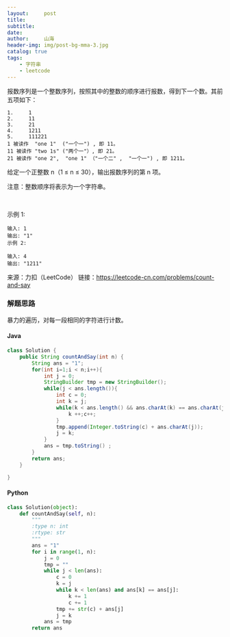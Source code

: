 ```yaml
---
layout:     post
title:      
subtitle:   
date:       
author:     山海
header-img: img/post-bg-mma-3.jpg
catalog: true
tags:
    - 字符串
    - leetcode
---
```




报数序列是一个整数序列，按照其中的整数的顺序进行报数，得到下一个数。其前五项如下：

    1.     1
    2.     11
    3.     21
    4.     1211
    5.     111221
    1 被读作  "one 1"  ("一个一") , 即 11。
    11 被读作 "two 1s" ("两个一"）, 即 21。
    21 被读作 "one 2",  "one 1" （"一个二" ,  "一个一") , 即 1211。

给定一个正整数 n（1 ≤ n ≤ 30），输出报数序列的第 n 项。

注意：整数顺序将表示为一个字符串。

 

示例 1:
    
    输入: 1
    输出: "1"
    示例 2:
    
    输入: 4
    输出: "1211"

来源：力扣（LeetCode）
链接：https://leetcode-cn.com/problems/count-and-say

### 解题思路

暴力的遍历，对每一段相同的字符进行计数。

#### Java
```java
class Solution {
    public String countAndSay(int n) {
        String ans = "1";
        for(int i=1;i < n;i++){
            int j = 0;
            StringBuilder tmp = new StringBuilder();
            while(j < ans.length()){
                int c = 0;
                int k = j;
                while(k < ans.length() && ans.charAt(k) == ans.charAt(j)){
                    k ++;c++;
                }
                tmp.append(Integer.toString(c) + ans.charAt(j));
                j = k;
            }
            ans = tmp.toString() ;
        }
        return ans;
    }

}
```

#### Python
```python
class Solution(object):
    def countAndSay(self, n):
        """
        :type n: int
        :rtype: str
        """
        ans = "1"
        for i in range(1, n):
            j = 0
            tmp = ""
            while j < len(ans):
                c = 0
                k = j
                while k < len(ans) and ans[k] == ans[j]:
                    k += 1
                    c += 1
                tmp += str(c) + ans[j]
                j = k
            ans = tmp
        return ans
```



